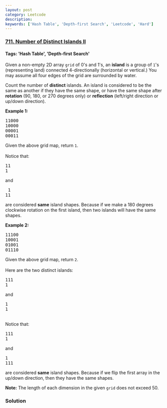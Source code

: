```yaml
---
layout: post
category: Leetcode
description: 
keywords: ['Hash Table', 'Depth-first Search', 'Leetcode', 'Hard']
---
```

### [711. Number of Distinct Islands II](https://leetcode.com/problems/number-of-distinct-islands-ii)

#### Tags: 'Hash Table', 'Depth-first Search'

<div class="content__u3I1 question-content__JfgR"><div><p>Given a non-empty 2D array <code>grid</code> of 0's and 1's, an <b>island</b> is a group of <code>1</code>'s (representing land) connected 4-directionally (horizontal or vertical.)  You may assume all four edges of the grid are surrounded by water.</p>
<p>Count the number of <b>distinct</b> islands.  An island is considered to be the same as another if they have the same shape, or have the same shape after <b>rotation</b> (90, 180, or 270 degrees only) or <b>reflection</b> (left/right direction or up/down direction).</p>
<p><b>Example 1:</b><br/>
</p><pre>11000
10000
00001
00011
</pre>
Given the above grid map, return <code>1</code>.
<br/><br/>
Notice that:
<pre>11
1
</pre>
and
<pre> 1
11
</pre>
are considered <b>same</b> island shapes. Because if we make a 180 degrees clockwise rotation on the first island, then two islands will have the same shapes.
<p></p>
<p><b>Example 2:</b><br/>
</p><pre>11100
10001
01001
01110</pre>
Given the above grid map, return <code>2</code>.<br/>
<br/>
Here are the two distinct islands:
<pre>111
1
</pre>
and
<pre>1
1
</pre>
<br/>
Notice that:
<pre>111
1
</pre>
and
<pre>1
111
</pre>
are considered <b>same</b> island shapes. Because if we flip the first array in the up/down direction, then they have the same shapes.
<p></p>
<p><b>Note:</b>
The length of each dimension in the given <code>grid</code> does not exceed 50.
</p></div></div>

### Solution
